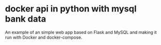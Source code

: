 # docker api in python with mysql bank data
An example of  an simple web app based on Flask and MySQL and making it run with Docker and docker-compose.

